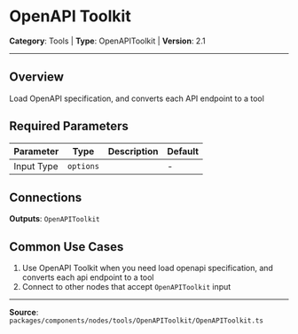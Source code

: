 # OpenAPI Toolkit

**Category**: Tools | **Type**: OpenAPIToolkit | **Version**: 2.1

---

## Overview

Load OpenAPI specification, and converts each API endpoint to a tool

## Required Parameters

| Parameter | Type | Description | Default |
|-----------|------|-------------|---------|
| Input Type | `options` |  | - |

## Connections

**Outputs**: `OpenAPIToolkit`

## Common Use Cases

1. Use OpenAPI Toolkit when you need load openapi specification, and converts each api endpoint to a tool
2. Connect to other nodes that accept `OpenAPIToolkit` input

---

**Source**: `packages/components/nodes/tools/OpenAPIToolkit/OpenAPIToolkit.ts`